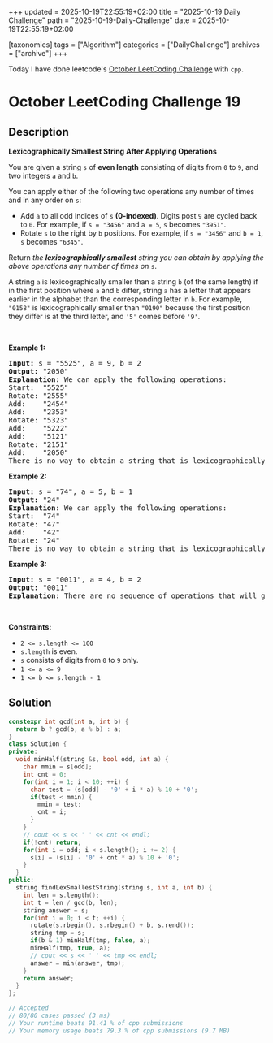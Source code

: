 +++
updated = 2025-10-19T22:55:19+02:00
title = "2025-10-19 Daily Challenge"
path = "2025-10-19-Daily-Challenge"
date = 2025-10-19T22:55:19+02:00

[taxonomies]
tags = ["Algorithm"]
categories = ["DailyChallenge"]
archives = ["archive"]
+++

Today I have done leetcode's [October LeetCoding Challenge](https://leetcode.com/problems/lexicographically-smallest-string-after-applying-operations/) with `cpp`.

<!-- more -->

# October LeetCoding Challenge 19

## Description

**Lexicographically Smallest String After Applying Operations**

<p>You are given a string <code>s</code> of <strong>even length</strong> consisting of digits from <code>0</code> to <code>9</code>, and two integers <code>a</code> and <code>b</code>.</p>

<p>You can apply either of the following two operations any number of times and in any order on <code>s</code>:</p>

<ul>
	<li>Add <code>a</code> to all odd indices of <code>s</code> <strong>(0-indexed)</strong>. Digits post <code>9</code> are cycled back to <code>0</code>. For example, if <code>s = &quot;3456&quot;</code> and <code>a = 5</code>, <code>s</code> becomes <code>&quot;3951&quot;</code>.</li>
	<li>Rotate <code>s</code> to the right by <code>b</code> positions. For example, if <code>s = &quot;3456&quot;</code> and <code>b = 1</code>, <code>s</code> becomes <code>&quot;6345&quot;</code>.</li>
</ul>

<p>Return <em>the <strong>lexicographically smallest</strong> string you can obtain by applying the above operations any number of times on</em> <code>s</code>.</p>

<p>A string <code>a</code> is lexicographically smaller than a string <code>b</code> (of the same length) if in the first position where <code>a</code> and <code>b</code> differ, string <code>a</code> has a letter that appears earlier in the alphabet than the corresponding letter in <code>b</code>. For example, <code>&quot;0158&quot;</code> is lexicographically smaller than <code>&quot;0190&quot;</code> because the first position they differ is at the third letter, and <code>&#39;5&#39;</code> comes before <code>&#39;9&#39;</code>.</p>

<p>&nbsp;</p>
<p><strong class="example">Example 1:</strong></p>

<pre>
<strong>Input:</strong> s = &quot;5525&quot;, a = 9, b = 2
<strong>Output:</strong> &quot;2050&quot;
<strong>Explanation:</strong> We can apply the following operations:
Start:  &quot;5525&quot;
Rotate: &quot;2555&quot;
Add:    &quot;2454&quot;
Add:    &quot;2353&quot;
Rotate: &quot;5323&quot;
Add:    &quot;5222&quot;
Add:    &quot;5121&quot;
Rotate: &quot;2151&quot;
Add:    &quot;2050&quot;​​​​​
There is no way to obtain a string that is lexicographically smaller than &quot;2050&quot;.
</pre>

<p><strong class="example">Example 2:</strong></p>

<pre>
<strong>Input:</strong> s = &quot;74&quot;, a = 5, b = 1
<strong>Output:</strong> &quot;24&quot;
<strong>Explanation:</strong> We can apply the following operations:
Start:  &quot;74&quot;
Rotate: &quot;47&quot;
​​​​​​​Add:    &quot;42&quot;
​​​​​​​Rotate: &quot;24&quot;​​​​​​​​​​​​
There is no way to obtain a string that is lexicographically smaller than &quot;24&quot;.
</pre>

<p><strong class="example">Example 3:</strong></p>

<pre>
<strong>Input:</strong> s = &quot;0011&quot;, a = 4, b = 2
<strong>Output:</strong> &quot;0011&quot;
<strong>Explanation:</strong> There are no sequence of operations that will give us a lexicographically smaller string than &quot;0011&quot;.
</pre>

<p>&nbsp;</p>
<p><strong>Constraints:</strong></p>

<ul>
	<li><code>2 &lt;= s.length &lt;= 100</code></li>
	<li><code>s.length</code> is even.</li>
	<li><code>s</code> consists of digits from <code>0</code> to <code>9</code> only.</li>
	<li><code>1 &lt;= a &lt;= 9</code></li>
	<li><code>1 &lt;= b &lt;= s.length - 1</code></li>
</ul>


## Solution

``` cpp
constexpr int gcd(int a, int b) {
  return b ? gcd(b, a % b) : a;
}
class Solution {
private:
  void minHalf(string &s, bool odd, int a) {
    char mmin = s[odd];
    int cnt = 0;
    for(int i = 1; i < 10; ++i) {
      char test = (s[odd] - '0' + i * a) % 10 + '0';
      if(test < mmin) {
        mmin = test;
        cnt = i;
      }
    }
    // cout << s << ' ' << cnt << endl;
    if(!cnt) return;
    for(int i = odd; i < s.length(); i += 2) {
      s[i] = (s[i] - '0' + cnt * a) % 10 + '0';
    }
  }
public: 
  string findLexSmallestString(string s, int a, int b) {
    int len = s.length();
    int t = len / gcd(b, len);
    string answer = s;
    for(int i = 0; i < t; ++i) {
      rotate(s.rbegin(), s.rbegin() + b, s.rend());
      string tmp = s;
      if(b & 1) minHalf(tmp, false, a);
      minHalf(tmp, true, a);
      // cout << s << ' ' << tmp << endl;
      answer = min(answer, tmp);
    }
    return answer;
  }
};

// Accepted
// 80/80 cases passed (3 ms)
// Your runtime beats 91.41 % of cpp submissions
// Your memory usage beats 79.3 % of cpp submissions (9.7 MB)
```
